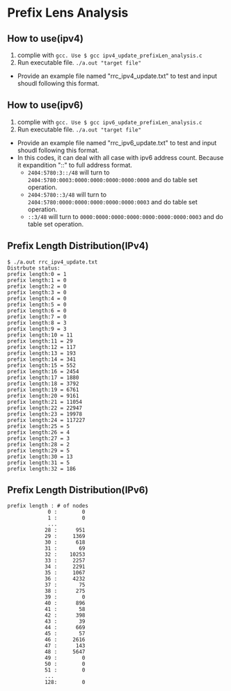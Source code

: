 # Prefix Lens Analysis

## How to use(ipv4)
1. complie with `gcc. Use $ gcc ipv4_update_prefixLen_analysis.c` 
2. Run executable file. `./a.out "target file"`
* Provide an example file named "rrc_ipv4_update.txt" to test and input shoudl following this format.

## How to use(ipv6)
1. complie with `gcc. Use $ gcc ipv6_update_prefixLen_analysis.c` 
2. Run executable file. `./a.out "target file"`
* Provide an example file named "rrc_ipv6_update.txt" to test and input shoudl following this format.
* In this codes, it can deal with all case with ipv6 address count. Because it expandition "::" to full address format.
    * `2404:5780:3::/48` will turn to `2404:5780:0003:0000:0000:0000:0000:0000` and do table set operation. 
    * `2404:5780::3/48` will turn to `2404:5780:0000:0000:0000:0000:0000:0003` and do table set operation. 
    * `::3/48` will turn to `0000:0000:0000:0000:0000:0000:0000:0003` and do table set operation. 

## Prefix Length Distribution(IPv4)
```
$ ./a.out rrc_ipv4_update.txt
Distrbute status:
prefix length:0 = 1
prefix length:1 = 0
prefix length:2 = 0
prefix length:3 = 0
prefix length:4 = 0
prefix length:5 = 0
prefix length:6 = 0
prefix length:7 = 0
prefix length:8 = 3
prefix length:9 = 3
prefix length:10 = 11
prefix length:11 = 29
prefix length:12 = 117
prefix length:13 = 193
prefix length:14 = 341
prefix length:15 = 552
prefix length:16 = 2454
prefix length:17 = 1880
prefix length:18 = 3792
prefix length:19 = 6761
prefix length:20 = 9161
prefix length:21 = 11054
prefix length:22 = 22947
prefix length:23 = 19978
prefix length:24 = 117227
prefix length:25 = 5
prefix length:26 = 4
prefix length:27 = 3
prefix length:28 = 2
prefix length:29 = 5
prefix length:30 = 13
prefix length:31 = 5
prefix length:32 = 186
```

## Prefix Length Distribution(IPv6)
```
prefix length : # of nodes
             0 :        0
             1 :        0
             ...
            28 :      951
            29 :     1369
            30 :      618
            31 :       69
            32 :    10253
            33 :     2257
            34 :     2291
            35 :     1067
            36 :     4232
            37 :       75
            38 :      275
            39 :        0
            40 :      896
            41 :       58
            42 :      398
            43 :       39
            44 :      669
            45 :       57
            46 :     2616
            47 :      143
            48 :     5647
            49 :        0
            50 :        0
            51 :        0
            ...
            128:		0
```